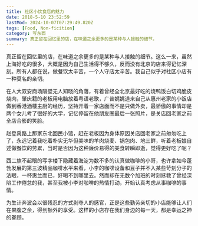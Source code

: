 ```yaml
---
title: 社区小饮食店的魅力
date: 2018-5-10 23:52:59
lastMod: 2024-10-07T07:29:49.820Z
tags: [Food, Non-ficition]
category: 写东西
summary: 真正留在回忆里的店，在味道之余更多的是某种与人接触的细节。
---
```


真正留在回忆里的店，在味道之余更多的是某种与人接触的细节。这么一来，虽然上海好吃的很多，大概是因为自己生活得不够久，反而没有北京的店来得记忆深刻。所有人都在说，做餐饮太辛苦，一个人守店太辛苦。我自己似乎对社区小店有一种莫名的亲切。

在人大双安商场隔壁无人知晓的角落，有着曾经全北京最好吃的烧鸭饭白切鸡脆皮烧肉，肇庆籍的老板用电脑放着粤语老歌，广普娓娓道来自己从惠州老家的小饭店做到香港酒楼主厨的经历，坚持开着一家店面而不是只做外卖，最骄傲的事情却是两个女儿考了很好的大学，记忆停留在他朋友圈最后一张照片，是关店回老家之前全店合影的笑脸。

赵登禹路上那家东北回民小馆，赶在老板因为身体原因关店回老家之前匆匆吃上了，永远记着我吃着朴实无华但美味的羊肉烧麦、锅包肉、地三鲜，听着老板娘自述做餐饮的劳累，当时是否因为这种廉价易得的美食转瞬即逝，觉得更好吃了呢？

西二旗不起眼的写字楼下隐藏着海淀为数不多的认真做咖啡的小哥，也许拿如今蓬勃发展的第三波精品咖啡水平来看，小李的咖啡设备和豆子并不入某些苛刻分子的法眼，一杯惠兰而已，好喝不到哪里去。然而却在无数个加班的时刻拯救了曾经深陷工作倦怠的我，甚至我被小李对咖啡的热情打动，开始认真考虑从事咖啡的事情。

为生计奔波会以很残忍的方式剥夺人的感官，正是这些勤劳亲切的小店能够让人们在果腹之余，得到额外的享受。这样的小店存在我们身边的每一天，都是幸运之神的眷顾。
